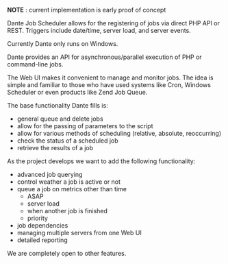 **NOTE** : current implementation is early proof of concept

Dante Job Scheduler allows for the registering of jobs via direct PHP API or REST.  Triggers include date/time, server load, and server events.

Currently Dante only runs on Windows.

Dante provides an API for asynchronous/parallel execution of PHP or command-line jobs.

The Web UI makes it convenient to manage and monitor jobs. The idea is simple and familiar to those who have used systems like Cron, Windows Scheduler or even products like Zend Job Queue.

The base functionality Dante fills is:

  * general queue and delete jobs
  * allow for the passing of parameters to the script
  * allow for various methods of scheduling (relative, absolute, reoccurring)
  * check the status of a scheduled job
  * retrieve the results of a job

As the project develops we want to add the following functionality:

  * advanced job querying
  * control weather a job is active or not
  * queue a job on metrics other than time
    * ASAP
    * server load
    * when another job is finished
    * priority
  * job dependencies
  * managing multiple servers from one Web UI
  * detailed reporting

We are completely open to other features.
